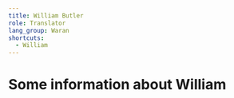 ```yaml
---
title: William Butler
role: Translator
lang_group: Waran
shortcuts:
  - William
---
```


# Some information about William
